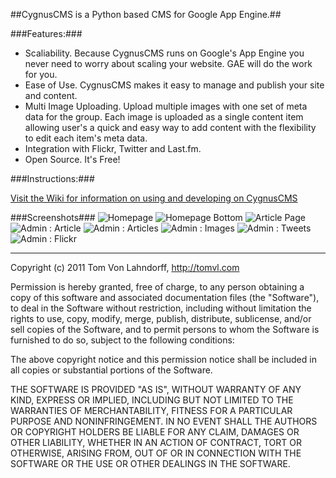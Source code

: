 ##CygnusCMS is a Python based CMS for Google App Engine.##

###Features:###

- Scaliability. Because CygnusCMS runs on Google's App Engine you never need to worry about scaling your website. GAE will do the work for you.
- Ease of Use. CygnusCMS makes it easy to manage and publish your site and content.
- Multi Image Uploading. Upload multiple images with one set of meta data for the group. Each image is uploaded as a single content item allowing user's a quick and easy way to add content with the flexibility to edit each item's meta data.
- Integration with Flickr, Twitter and Last.fm.
- Open Source. It's Free!

###Instructions:###

[Visit the Wiki for information on using and developing on CygnusCMS](https://github.com/tomvon/cygnuscms/wiki)

###Screenshots###
![Homepage](http://cygnuscms.s3.amazonaws.com/homepage.png)&nbsp;![Homepage Bottom](http://cygnuscms.s3.amazonaws.com/homepage2.png)&nbsp;![Article Page](http://cygnuscms.s3.amazonaws.com/article.png)&nbsp;![Admin : Article](http://cygnuscms.s3.amazonaws.com/admin-article.png)&nbsp;![Admin : Articles](http://cygnuscms.s3.amazonaws.com/admin-articles.png)&nbsp;![Admin : Images](http://cygnuscms.s3.amazonaws.com/admin-images.png)&nbsp;![Admin : Tweets](http://cygnuscms.s3.amazonaws.com/admin-tweets.png)&nbsp;![Admin : Flickr](http://cygnuscms.s3.amazonaws.com/admin-flickr.png)

***

Copyright (c) 2011 Tom Von Lahndorff, http://tomvl.com

Permission is hereby granted, free of charge, to any person obtaining a copy of this software and associated documentation files (the "Software"), to deal in the Software without restriction, including without limitation the rights to use, copy, modify, merge, publish, distribute, sublicense, and/or sell copies of the Software, and to permit persons to whom the Software is furnished to do so, subject to the following conditions:

The above copyright notice and this permission notice shall be included in all copies or substantial portions of the Software.

THE SOFTWARE IS PROVIDED "AS IS", WITHOUT WARRANTY OF ANY KIND, EXPRESS OR IMPLIED, INCLUDING BUT NOT LIMITED TO THE WARRANTIES OF MERCHANTABILITY, FITNESS FOR A PARTICULAR PURPOSE AND NONINFRINGEMENT. IN NO EVENT SHALL THE AUTHORS OR COPYRIGHT HOLDERS BE LIABLE FOR ANY CLAIM, DAMAGES OR OTHER LIABILITY, WHETHER IN AN ACTION OF CONTRACT, TORT OR OTHERWISE, ARISING FROM, OUT OF OR IN CONNECTION WITH THE SOFTWARE OR THE USE OR OTHER DEALINGS IN THE SOFTWARE.